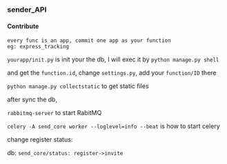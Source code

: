 ### sender_API

#### Contribute

    every func is an app, commit one app as your function
    eg: express_tracking


`yourapp/init.py` is init your the db, I will exec it by `python manage.py shell`

and get the `function.id`, change `settings.py`, add your `function/ID` there

`python manage.py collectstatic` to get static files

after sync the db,

`rabbitmq-server` to start RabitMQ

`celery -A send_core worker --loglevel=info --beat` is how to start celery


change register status:

db: `send_core/status: register->invite`
